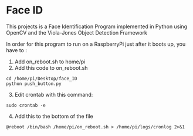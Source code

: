 # Face ID

This projects is a Face Identification Program implemented in Python using OpenCV and the Viola-Jones Object Detection Framework

In order for this program to run on a RaspberryPi just after it boots up, you have to :

1. Add on_reboot.sh to home/pi
2. Add this code to on_reboot.sh

~~~
cd /home/pi/Desktop/face_ID
python push_button.py
~~~

3. Edit crontab with this command: 

~~~
sudo crontab -e
~~~

4. Add this to the bottom of the file

~~~
@reboot /bin/bash /home/pi/on_reboot.sh > /home/pi/logs/cronlog 2>&1
~~~

